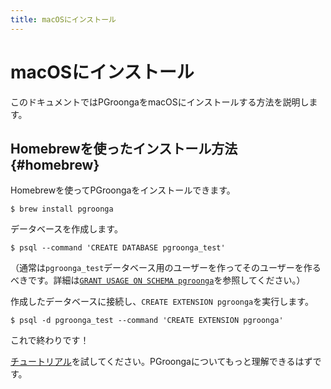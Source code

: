 ```yaml
---
title: macOSにインストール
---
```


# macOSにインストール

このドキュメントではPGroongaをmacOSにインストールする方法を説明します。

## Homebrewを使ったインストール方法 {#homebrew}

Homebrewを使ってPGroongaをインストールできます。

```console
$ brew install pgroonga
```

データベースを作成します。

```console
$ psql --command 'CREATE DATABASE pgroonga_test'
```

（通常は`pgroonga_test`データベース用のユーザーを作ってそのユーザーを作るべきです。詳細は[`GRANT USAGE ON SCHEMA pgroonga`](../reference/grant-usage-on-schema-pgroonga.html)を参照してください。）

作成したデータベースに接続し、`CREATE EXTENSION pgroonga`を実行します。

```console
$ psql -d pgroonga_test --command 'CREATE EXTENSION pgroonga'
```

これで終わりです！

[チュートリアル](../tutorial/)を試してください。PGroongaについてもっと理解できるはずです。
